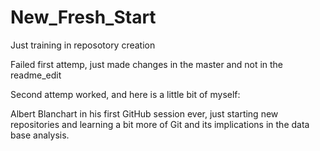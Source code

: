 # New_Fresh_Start
Just training in reposotory creation


Failed first attemp, just made changes in the master and not in the readme_edit

Second attemp worked, and here is a little bit of myself:

Albert Blanchart in his first GitHub session ever, just starting new repositories and learning a bit more of Git and its implications
in the data base analysis.

